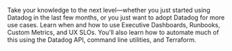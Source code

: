 Take your knowledge to the next level—whether you just started using Datadog in the last few months, or you just want to adopt Datadog for more use cases. Learn when and how to use Executive Dashboards, Runbooks, Custom Metrics, and UX SLOs. You'll also learn how to automate much of this using the Datadog API, command line utilities, and Terraform. 
